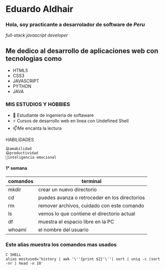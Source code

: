# Eduardo Aldhair

### Hola, soy practicante a desarrolador de software  de *Peru*
*full-stack javascript developer*
## Me dedico al desarrollo de aplicaciones web con tecnologias como
- HTML5
- CSS3
- JAVASCRIPT
- PYTHON
- JAVA
### MIS ESTUDIOS Y HOBBIES
- 🌱 Estudiante de ingenieria de softaware
- ⚡ Cursos de desarrollo web en linea con Undefined Shell
- 📫Me encanta la lectura 


HABILIDADES
```
😄amabilidad
😄productividad
👯inteligencia emocional
```


#### 1° semana
|comandos| terminal                                     |
| -------| ---------------------------------------------|
| mkdir  | crear un nuevo directorio                    |     
|   cd   | puedes avanza o retroceder en los directorios|
|   rm   | remover archivos, cuidado con este comando   |
|   ls   | vemos lo que contiene el directorio actual   |
|   df   | muestra el espacio libre en la PC            |
| whoami | el nombre del usuario                        |

### Este alias muestra los comandos mas usados
```
C SHELL
alias mostused='history | awk '\''{print $2}'\''| sort | uniq -c |sort -nr | head -n 10'
```